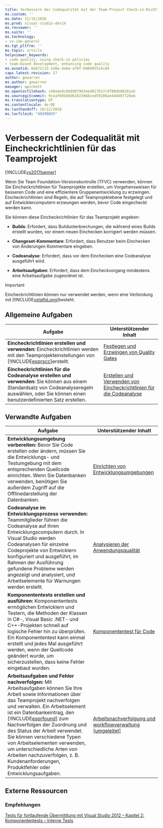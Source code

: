 ```yaml
---
title: Verbessern der Codequalität mit der Team Project Check-in-Richtlinien | Microsoft-Dokumentation
ms.custom: ''
ms.date: 11/15/2016
ms.prod: visual-studio-dev14
ms.reviewer: ''
ms.suite: ''
ms.technology:
- vs-ide-general
ms.tgt_pltfrm: ''
ms.topic: article
helpviewer_keywords:
- code quality, using check-in policies
- team-based development, enhancing code quality
ms.assetid: 0ab72c33-148a-4a8a-a7bf-046995514c84
caps.latest.revision: 27
author: gewarren
ms.author: gewarren
manager: wpickett
ms.openlocfilehash: c48a4e9cb68997903eed017637c9f00db88261a5
ms.sourcegitcommit: 9ceaf69568d61023868ced59108ae4dd46f720ab
ms.translationtype: HT
ms.contentlocale: de-DE
ms.lasthandoff: 10/12/2018
ms.locfileid: "49299025"
---
```

# <a name="enhancing-code-quality-with-team-project-check-in-policies"></a>Verbessern der Codequalität mit Eincheckrichtlinien für das Teamprojekt
[!INCLUDE[vs2017banner](../includes/vs2017banner.md)]

Wenn Sie Team Foundation-Versionskontrolle (TFVC) verwenden, können Sie Eincheckrichtlinien für Teamprojekte erstellen, um Vorgehensweisen für besseren Code und eine effizientere Gruppenentwicklung zu erzwingen. Eincheckrichtlinien sind Regeln, die auf Teamprojektebene festgelegt und auf Entwicklercomputern erzwungen werden, bevor Code eingecheckt werden kann.  
  
 Sie können diese Eincheckrichtlinien für das Teamprojekt angeben:  
  
-   **Builds**: Erfordert, dass Buildunterbrechungen, die während eines Builds erstellt wurden, vor einem neuen Einchecken korrigiert werden müssen.  
  
-   **Changeset-Kommentare**: Erfordert, dass Benutzer beim Einchecken von Änderungen Kommentare eingeben.  
  
-   **Codeanalyse**: Erfordert, dass vor dem Einchecken eine Codeanalyse ausgeführt wird.  
  
-   **Arbeitsaufgaben**: Erfordert, dass dem Eincheckvorgang mindestens eine Arbeitsaufgabe zugeordnet ist.  
  
> [!IMPORTANT]
>  Eincheckrichtlinien können nur verwendet werden, wenn eine Verbindung mit [!INCLUDE[vststfsLong](../includes/vststfslong-md.md)]besteht.  
  
## <a name="common-tasks"></a>Allgemeine Aufgaben  
  
|Aufgabe|Unterstützender Inhalt|  
|----------|------------------------|  
|**Eincheckrichtlinien erstellen und verwenden:** Eincheckrichtlinien werden mit den Teamprojekteinstellungen von [!INCLUDE[esprscc](../includes/esprscc-md.md)]erstellt.|[Festlegen und Erzwingen von Quality Gates](http://msdn.microsoft.com/library/bdc5666e-6cf0-45b2-a0a1-133c3f61e852)|  
|**Eincheckrichtlinien für die Codeanalyse erstellen und verwenden:** Sie können aus einem Standardsatz von Codeanalyseregeln auswählen, oder Sie können einen benutzerdefinierten Satz erstellen.|[Erstellen und Verwenden von Eincheckrichtlinien für die Codeanalyse](../code-quality/creating-and-using-code-analysis-check-in-policies.md)|  
  
## <a name="related-tasks"></a>Verwandte Aufgaben  
  
|Aufgabe|Unterstützender Inhalt|  
|----------|------------------------|  
|**Entwicklungsumgebung vorbereiten:** Bevor Sie Code erstellen oder ändern, müssen Sie die Entwicklungs- und Testumgebung mit dem entsprechenden Quellcode einrichten. Wenn Sie Datenbanken verwenden, benötigen Sie außerdem Zugriff auf die Offlinedarstellung der Datenbanken.|[Einrichten von Entwicklungsumgebungen](http://msdn.microsoft.com/en-us/7b686610-d379-4ca0-9608-73ef0e576e3a)|  
|**Codeanalyse im Entwicklungsprozess verwenden:** Teammitglieder führen die Codeanalyse auf ihren Entwicklungscomputern durch. In Visual Studio werden Codeanalysen für einzelne Codeprojekte von Entwicklern konfiguriert und ausgeführt, im Rahmen der Ausführung gefundene Probleme werden angezeigt und analysiert, und Arbeitselemente für Warnungen werden erstellt.|[Analysieren der Anwendungsqualität](../code-quality/analyzing-application-quality-by-using-code-analysis-tools.md)|  
|**Komponententests erstellen und ausführen:** Komponententests ermöglichen Entwicklern und Testern, die Methoden der Klassen in C#-, Visual Basic .NET- und C++-Projekten schnell auf logische Fehler hin zu überprüfen. Ein Komponententest kann einmal erstellt und jedes Mal ausgeführt werden, wenn der Quellcode geändert wurde, um sicherzustellen, dass keine Fehler eingebaut wurden.|[Komponententest für Code](../test/unit-test-your-code.md)|  
|**Arbeitsaufgaben und Fehler nachverfolgen:** Mit Arbeitsaufgaben können Sie Ihre Arbeit sowie Informationen über das Teamprojekt nachverfolgen und verwalten. Ein Arbeitselement ist ein Datenbankeintrag, den [!INCLUDE[esprfound](../includes/esprfound-md.md)] zum Nachverfolgen der Zuordnung und des Status der Arbeit verwendet. Sie können verschiedene Typen von Arbeitselementen verwenden, um unterschiedliche Arten von Arbeiten nachzuverfolgen, z. B. Kundenanforderungen, Produktfehler oder Entwicklungsaufgaben.|[Arbeitsnachverfolgung und workflowverwaltung &#91;umgeleitet&#93;](http://msdn.microsoft.com/en-us/d2d8637d-0ef8-4ca3-874e-a04713344032)|  
  
## <a name="external-resources"></a>Externe Ressourcen  
  
### <a name="guidance"></a>Empfehlungen  
 [Tests für fortlaufende Übermittlung mit Visual Studio 2012 – Kapitel 2: Komponententests – Interne Tests](http://go.microsoft.com/fwlink/?LinkID=255188)



